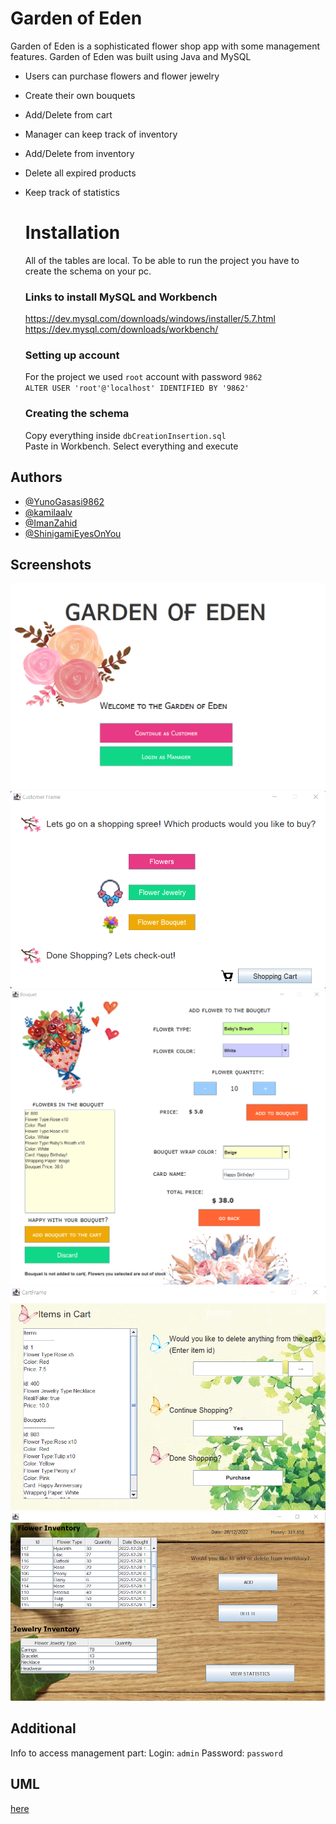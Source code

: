 
# Garden of Eden
Garden of Eden is a sophisticated flower shop app with some management features.
Garden of Eden was built using Java and MySQL

 * Users can purchase flowers and flower jewelry
 * Create their own bouquets
 * Add/Delete from cart
 * Manager can keep track of inventory
 * Add/Delete from inventory
 * Delete all expired products
 * Keep track of statistics

 







    # Installation
    All of the tables are local. To be able to run the project you have to create the schema on your pc.

    ### Links to install MySQL and Workbench
    https://dev.mysql.com/downloads/windows/installer/5.7.html
    https://dev.mysql.com/downloads/workbench/

    ### Setting up account
    For the project we used ``` root ``` account  with password ``` 9862 ```\
     ``` ALTER USER 'root'@'localhost' IDENTIFIED BY '9862' ```

    ### Creating the schema
    Copy everything inside ``` dbCreationInsertion.sql ```\
    Paste in Workbench. Select everything and execute
    
## Authors

- [@YunoGasasi9862](https://github.com/YunoGasasi9862)
- [@kamilaalv](https://github.com/kamilaalv)
- [@ImanZahid](https://github.com/ImanZahid)
- [@ShinigamiEyesOnYou](https://github.com/ShinigamiEyesOnYou)


## Screenshots

![App Screenshot](screenshots/Screenshot0.png)
![App Screenshot](screenshots/Screenshot1.png)
![App Screenshot](screenshots/Screenshot2.png)
![App Screenshot](screenshots/Screenshot3.png)
![App Screenshot](screenshots/Screenshot4.png)

## Additional
Info to access management part: Login: ```admin``` Password: ```password```

## UML
[here](Garden%20of%20EdenUML.pdf)



